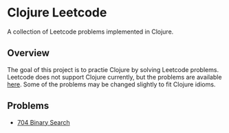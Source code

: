 # Clojure Leetcode

A collection of Leetcode problems implemented in Clojure.

## Overview

The goal of this project is to practie Clojure by solving Leetcode problems. Leetcode does not support
Clojure currently, but the problems are available [here](https://leetcode.com/problems/). Some of the problems
may be changed slightly to fit Clojure idioms.

## Problems

- [704 Binary Search](./src/clojure_leetcode/binary_search.clj) 
